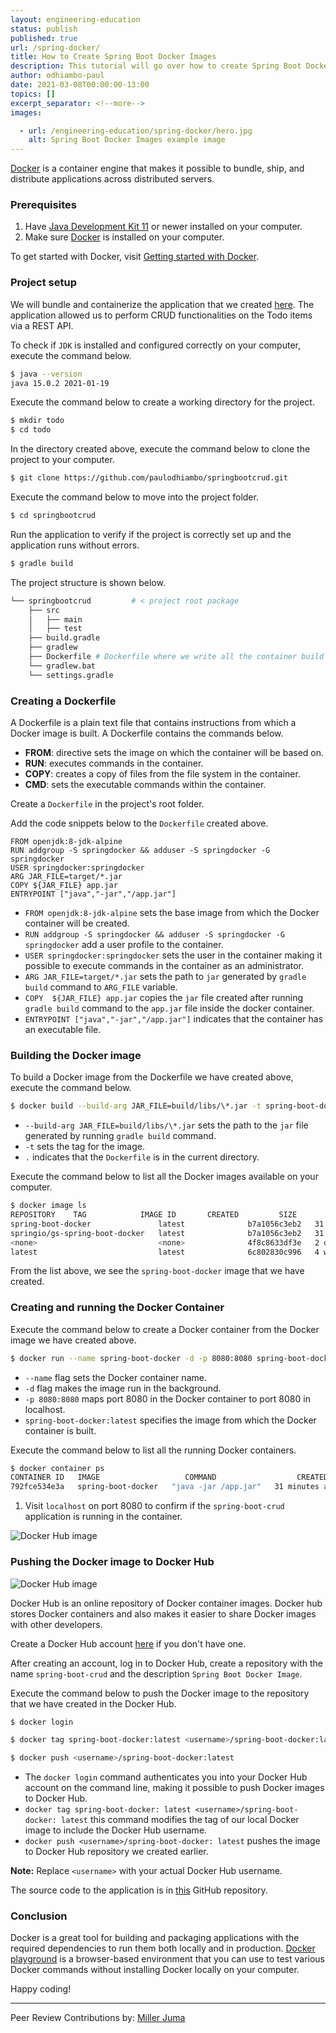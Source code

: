 ```yaml
---
layout: engineering-education
status: publish
published: true
url: /spring-docker/
title: How to Create Spring Boot Docker Images
description: This tutorial will go over how to create Spring Boot Docker images. Docker is a great tool for building and packaging applications with their dependencies.
author: odhiambo-paul
date: 2021-03-08T00:00:00-13:00
topics: []
excerpt_separator: <!--more-->
images:

  - url: /engineering-education/spring-docker/hero.jpg
    alt: Spring Boot Docker Images example image
---
```

[Docker](https://docs.docker.com) is a container engine that makes it possible to bundle, ship, and distribute applications across distributed servers.
<!--more-->
### Prerequisites
1. Have [Java Development Kit 11](https://www.oracle.com/java/technologies/javase-jdk15-downloads.html/) or newer installed on your computer.
2. Make sure [Docker](https://docs.docker.com/docker-for-windows/install/) is installed on your computer.

To get started with Docker, visit [Getting started with Docker](/getting-started-with-docker/).

### Project setup
We will bundle and containerize the application that we created [here](/spring-boot-crud-api/). The application allowed us to perform CRUD functionalities on the Todo items via a REST API.

To check if `JDK` is installed and configured correctly on your computer, execute the command below.

```bash
$ java --version
java 15.0.2 2021-01-19

```

Execute the command below to create a working directory for the project.
```bash
$ mkdir todo
$ cd todo
```

In the directory created above, execute the command below to clone the project to your computer.

```bash
$ git clone https://github.com/paulodhiambo/springbootcrud.git
```

Execute the command below to move into the project folder.
```bash
$ cd springbootcrud
```

Run the application to verify if the project is correctly set up and the application runs without errors.
```bash
$ gradle build
```

The project structure is shown below.
```bash
└── springbootcrud         # < project root package
    ├── src
    │   ├── main
    │   ├── test
    ├── build.gradle
    ├── gradlew
    ├── Dockerfile # Dockerfile where we write all the container build instructions
    └── gradlew.bat    
    └── settings.gradle
```

### Creating a Dockerfile
A Dockerfile is a plain text file that contains instructions from which a Docker image is built. A Dockerfile contains the commands below.
- **FROM**: directive sets the image on which the container will be based on.
- **RUN**: executes commands in the container. 
- **COPY**: creates a copy of files from the file system in the container.
- **CMD**: sets the executable commands within the container.

Create a `Dockerfile` in the project's root folder.

Add the code snippets below to the `Dockerfile` created above.

```Docker
FROM openjdk:8-jdk-alpine
RUN addgroup -S springdocker && adduser -S springdocker -G springdocker
USER springdocker:springdocker
ARG JAR_FILE=target/*.jar
COPY ${JAR_FILE} app.jar
ENTRYPOINT ["java","-jar","/app.jar"]
```

- `FROM openjdk:8-jdk-alpine` sets the base image from which the Docker container will be created.
- `RUN addgroup -S springdocker && adduser -S springdocker -G springdocker` add a user profile to the container.
- `USER springdocker:springdocker` sets the user in the container making it possible to execute commands in the container as an administrator.
- `ARG JAR_FILE=target/*.jar` sets the path to `jar` generated by `gradle build` command to `ARG_FILE` variable.
- `COPY  ${JAR_FILE} app.jar` copies the `jar` file created after running `gradle build` command to the `app.jar` file inside the docker container.
- `ENTRYPOINT ["java","-jar","/app.jar"]` indicates that the container has an executable file.

### Building the Docker image
To build a Docker image from the Dockerfile we have created above, execute the command below.

```bash
$ docker build --build-arg JAR_FILE=build/libs/\*.jar -t spring-boot-docker:latest .
```

- `--build-arg JAR_FILE=build/libs/\*.jar` sets the path to the `jar` file generated by running `gradle build` command.
- `-t` sets the tag for the image.
- `.` indicates that the `Dockerfile` is in the current directory.
  
Execute the command below to list all the Docker images available on your computer.
```bash
$ docker image ls
REPOSITORY    TAG            IMAGE ID       CREATED         SIZE
spring-boot-docker               latest              b7a1056c3eb2   31 minutes ago   143MB
springio/gs-spring-boot-docker   latest              b7a1056c3eb2   31 minutes ago   143MB
<none>                           <none>              4f8c8633df3e   2 days ago       105MB
latest                           latest              6c802830c996   4 weeks ago      414MB

```

From the list above, we see the `spring-boot-docker` image that we have created.

### Creating and running the Docker Container
Execute the command below to create a Docker container from the Docker image we have created above.

```bash
$ docker run --name spring-boot-docker -d -p 8080:8080 spring-boot-docker:latest
```

- `--name` flag sets the Docker container name.
- `-d` flag makes the image run in the background.
- `-p 8080:8080` maps port 8080 in the Docker container to port 8080 in localhost.
- `spring-boot-docker:latest` specifies the image from which the Docker container is built.

Execute the command below to list all the running Docker containers.
```bash
$ docker container ps
CONTAINER ID   IMAGE                   COMMAND                  CREATED       STATUS       PORTS                        NAMES
792fce534e3a   spring-boot-docker   "java -jar /app.jar"   31 minutes ago   Up 31 minutes   0.0.0.0:8080->8080/tcp   spring-boot-docker

```

1. Visit `localhost` on port 8080 to confirm if the `spring-boot-crud` application is running in the container.
   
![Docker Hub image](/spring-docker/docker_get.png)

### Pushing the Docker image to Docker Hub

![Docker Hub image](/spring-docker/docker_create.png)

Docker Hub is an online repository of Docker container images. Docker hub stores Docker containers and also makes it easier to share Docker images with other developers.

Create a Docker Hub account [here](https://hub.docker.com/) if you don't have one.

After creating an account, log in to Docker Hub, create a repository with the name `spring-boot-crud` and the description `Spring Boot Docker Image`.

Execute the command below to push the Docker image to the repository that we have created in the Docker Hub.

```bash
$ docker login

$ docker tag spring-boot-docker:latest <username>/spring-boot-docker:latest

$ docker push <username>/spring-boot-docker:latest
```

- The `docker login` command authenticates you into your Docker Hub account on the command line, making it possible to push Docker images to Docker Hub.
- `docker tag spring-boot-docker: latest <username>/spring-boot-docker: latest` this command modifies the tag of our local Docker image to include the Docker Hub username.
- `docker push <username>/spring-boot-docker: latest` pushes the image to Docker Hub repository we created earlier.

**Note:** Replace `<username>` with your actual Docker Hub username.

The source code to the application is in [this](https://github.com/paulodhiambo/springbootcrud/tree/spring-docker) GitHub repository.

### Conclusion
Docker is a great tool for building and packaging applications with the required dependencies to run them both locally and in production. [Docker playground](https://labs.play-with-docker.com/) is a browser-based environment that you can use to test various Docker commands without installing Docker locally on your computer.

Happy coding!

---
Peer Review Contributions by: [Miller Juma](/engineering-education/authors/miller-juma/)
